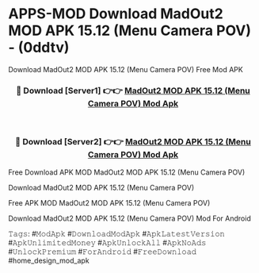 # APPS-MOD Download MadOut2 MOD APK 15.12 (Menu Camera POV) - (0ddtv)
Download MadOut2 MOD APK 15.12 (Menu Camera POV) Free Mod APK

<div align="center">
<h3>🔴 Download [Server1] 👉👉 <a href="https://apk-comot.site?title=MadOut2_MOD_APK_15.12_(Menu_Camera_POV)">MadOut2 MOD APK 15.12 (Menu Camera POV) Mod Apk</a></h3><br>

<h3>🔴 Download [Server2] 👉👉 <a href="https://apk-comot.site?title=MadOut2_MOD_APK_15.12_(Menu_Camera_POV)">MadOut2 MOD APK 15.12 (Menu Camera POV) Mod Apk</a></h3>
</div>


Free Download APK MOD MadOut2 MOD APK 15.12 (Menu Camera POV)

Download MadOut2 MOD APK 15.12 (Menu Camera POV) 

Free APK MOD MadOut2 MOD APK 15.12 (Menu Camera POV) 

Download MadOut2 MOD APK 15.12 (Menu Camera POV) Mod For Android

𝚃𝚊𝚐𝚜: #𝙼𝚘𝚍𝙰𝚙𝚔 #𝙳𝚘𝚠𝚗𝚕𝚘𝚊𝚍𝙼𝚘𝚍𝙰𝚙𝚔 #𝙰𝚙𝚔𝙻𝚊𝚝𝚎𝚜𝚝𝚅𝚎𝚛𝚜𝚒𝚘𝚗 #𝙰𝚙𝚔𝚄𝚗𝚕𝚒𝚖𝚒𝚝𝚎𝚍𝙼𝚘𝚗𝚎𝚢 #𝙰𝚙𝚔𝚄𝚗𝚕𝚘𝚌𝚔𝙰𝚕𝚕 #𝙰𝚙𝚔𝙽𝚘𝙰𝚍𝚜 #𝚄𝚗𝚕𝚘𝚌𝚔𝙿𝚛𝚎𝚖𝚒𝚞𝚖 #𝙵𝚘𝚛𝙰𝚗𝚍𝚛𝚘𝚒𝚍 #𝙵𝚛𝚎𝚎𝙳𝚘𝚠𝚗𝚕𝚘𝚊𝚍 #home_design_mod_apk
